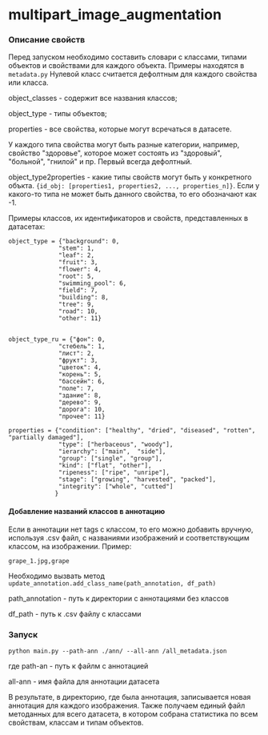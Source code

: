 # multipart_image_augmentation

### Описание свойств
Перед запуском необходимо составить словари с классами, типами объектов и свойствами для каждого объекта.
Примеры находятся в `metadata.py`
Нулевой класс считается дефолтным для каждого свойства или класса.

object_classes - содержит все названия классов;

object_type - типы объектов;

properties - все свойства, которые могут всречаться в датасете. 

У каждого типа свойства могут быть разные категории, например, свойство "здоровье", которое может состоять из "здоровый", "больной", "гнилой" и пр. Первый всегда дефолтный.

object_type2properties - какие типы свойств могут быть у конкретного объкта. `{id_obj: [properties1, properties2, ..., properties_n]}`. Если у какого-то типа не может быть данного свойства, то его обозначают как -1.

Примеры классов, их идентификаторов и свойств, представленных в датасетах:


```
object_type = {"background": 0,
              "stem": 1,  
              "leaf": 2, 
              "fruit": 3,
              "flower": 4,
              "root": 5,
              "swimming_pool": 6,
              "field": 7,
              "building": 8,
              "tree": 9,
              "road": 10,
              "other": 11}


object_type_ru = {"фон": 0,
              "стебель": 1,  
              "лист": 2, 
              "фрукт": 3,
              "цветок": 4,
              "корень": 5,
              "бассейн": 6,
              "поле": 7,
              "здание": 8,
              "дерево": 9,
              "дорога": 10,
              "прочее": 11}

properties = {"condition": ["healthy", "dried", "diseased", "rotten", "partially damaged"],
              "type": ["herbaceous", "woody"],
              "ierarchy": ["main",  "side"],
              "group": ["single", "group"],
              "kind": ["flat", "other"],
              "ripeness": ["ripe", "unripe"],
              "stage": ["growing", "harvested", "packed"],
              "integrity": ["whole", "cutted"] 
             }
```


#### Добавление названий классов в аннотацию

Если в аннотации нет tags с классом, то его можно добавить вручную, используя .csv файл, с названиями изображений и соответствующим классом, на изображении.
Пример:

`grape_1.jpg,grape`

Необходимо вызвать метод `update_annotation.add_class_name(path_annotation, df_path)`

path_annotation - путь к директории с аннотациями без классов

df_path - путь к .csv файлу с классами



### Запуск

`python main.py --path-ann ./ann/ --all-ann /all_metadata.json`

где path-an - путь к файлм с аннотацией

all-ann - имя файла для аннотации датасета

В результате, в директорию, где была аннотация, записывается новая аннотация для каждого изображения. Также получаем единый файл методанных для всего датасета, в котором собрана статистика по всем свойствам, классам и типам объектов.



